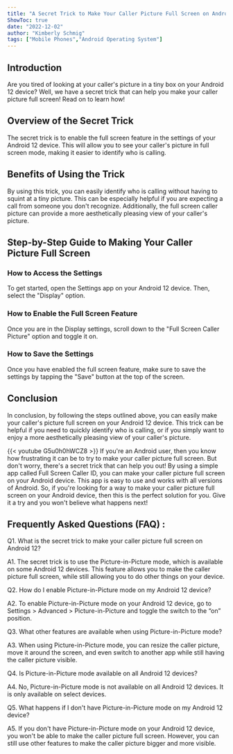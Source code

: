 ```yaml
---
title: "A Secret Trick to Make Your Caller Picture Full Screen on Android 12 - You Won't Believe What Happens Next!"
ShowToc: true 
date: "2022-12-02"
author: "Kimberly Schmig" 
tags: ["Mobile Phones","Android Operating System"]
---
```

## Introduction

Are you tired of looking at your caller's picture in a tiny box on your Android 12 device? Well, we have a secret trick that can help you make your caller picture full screen! Read on to learn how!

## Overview of the Secret Trick

The secret trick is to enable the full screen feature in the settings of your Android 12 device. This will allow you to see your caller's picture in full screen mode, making it easier to identify who is calling. 

## Benefits of Using the Trick

By using this trick, you can easily identify who is calling without having to squint at a tiny picture. This can be especially helpful if you are expecting a call from someone you don't recognize. Additionally, the full screen caller picture can provide a more aesthetically pleasing view of your caller's picture.

## Step-by-Step Guide to Making Your Caller Picture Full Screen

### How to Access the Settings

To get started, open the Settings app on your Android 12 device. Then, select the "Display" option.

### How to Enable the Full Screen Feature

Once you are in the Display settings, scroll down to the "Full Screen Caller Picture" option and toggle it on. 

### How to Save the Settings

Once you have enabled the full screen feature, make sure to save the settings by tapping the "Save" button at the top of the screen.

## Conclusion

In conclusion, by following the steps outlined above, you can easily make your caller's picture full screen on your Android 12 device. This trick can be helpful if you need to quickly identify who is calling, or if you simply want to enjoy a more aesthetically pleasing view of your caller's picture.

{{< youtube G5u0h0hWCZ8 >}} 
If you're an Android user, then you know how frustrating it can be to try to make your caller picture full screen. But don't worry, there's a secret trick that can help you out! By using a simple app called Full Screen Caller ID, you can make your caller picture full screen on your Android device. This app is easy to use and works with all versions of Android. So, if you're looking for a way to make your caller picture full screen on your Android device, then this is the perfect solution for you. Give it a try and you won't believe what happens next!

## Frequently Asked Questions (FAQ) :
Q1. What is the secret trick to make your caller picture full screen on Android 12?

A1. The secret trick is to use the Picture-in-Picture mode, which is available on some Android 12 devices. This feature allows you to make the caller picture full screen, while still allowing you to do other things on your device.

Q2. How do I enable Picture-in-Picture mode on my Android 12 device?

A2. To enable Picture-in-Picture mode on your Android 12 device, go to Settings > Advanced > Picture-in-Picture and toggle the switch to the “on” position.

Q3. What other features are available when using Picture-in-Picture mode?

A3. When using Picture-in-Picture mode, you can resize the caller picture, move it around the screen, and even switch to another app while still having the caller picture visible.

Q4. Is Picture-in-Picture mode available on all Android 12 devices?

A4. No, Picture-in-Picture mode is not available on all Android 12 devices. It is only available on select devices.

Q5. What happens if I don't have Picture-in-Picture mode on my Android 12 device?

A5. If you don't have Picture-in-Picture mode on your Android 12 device, you won't be able to make the caller picture full screen. However, you can still use other features to make the caller picture bigger and more visible.


